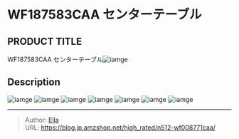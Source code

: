 # WF187583CAA センターテーブル


## PRODUCT TITLE 

WF187583CAA センターテーブル![iamge](https://b2bfiles1.gigab2b.cn/image/wkseller/301/WF005151/20200114_02c59b0fccf30c1f9bf097edfacb9a1a.jpg)

## Description











![iamge](https://b2bfiles1.gigab2b.cn/image/wkseller/301/WF005151/20200114_15e5ac76590fb6872667f3bbf570b1e2.jpg)
![iamge](https://b2bfiles1.gigab2b.cn/image/wkseller/301/WF005151/20200114_1fa86e720300073c5985437188002011.jpg)
![iamge](https://b2bfiles1.gigab2b.cn/image/wkseller/301/WF005151/20200114_476ee7f90e3e14f43afd9e1055c4bed0.jpg)
![iamge](https://b2bfiles1.gigab2b.cn/image/wkseller/301/WF005151/20200114_4add7eca79a3121f603413c651acc1c6.jpg)
![iamge](https://b2bfiles1.gigab2b.cn/image/wkseller/301/WF005151/20200526_3ad11d6e29767a82def38ca06c2ac283.jpg)
![iamge](nan)
![iamge](nan)


---

> Author: [Ella](https://blog.jp.amzshop.net/)  
> URL: https://blog.jp.amzshop.net/high_rated/n512-wf008771caa/  

